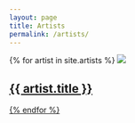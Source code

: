 ```yaml
---
layout: page
title: Artists
permalink: /artists/
---
```

<div class="post-list">
  {% for artist in site.artists %}
      <a class="post" href="{{ artist.url | prepend: site.baseurl }}">
      <img src="/assets/artist/{{ artist.slug}}/200.png" class="featured-image" />
      <h2>{{ artist.title }}</h2>
    </li>
    {% endfor %}
</div>
